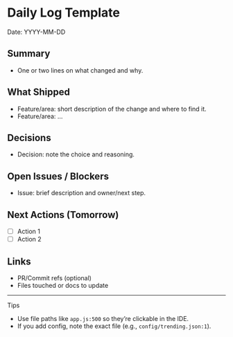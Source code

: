 # Daily Log Template

Date: YYYY-MM-DD

## Summary
- One or two lines on what changed and why.

## What Shipped
- Feature/area: short description of the change and where to find it.
- Feature/area: …

## Decisions
- Decision: note the choice and reasoning.

## Open Issues / Blockers
- Issue: brief description and owner/next step.

## Next Actions (Tomorrow)
- [ ] Action 1
- [ ] Action 2

## Links
- PR/Commit refs (optional)
- Files touched or docs to update

----
Tips
- Use file paths like `app.js:500` so they’re clickable in the IDE.
- If you add config, note the exact file (e.g., `config/trending.json:1`).
